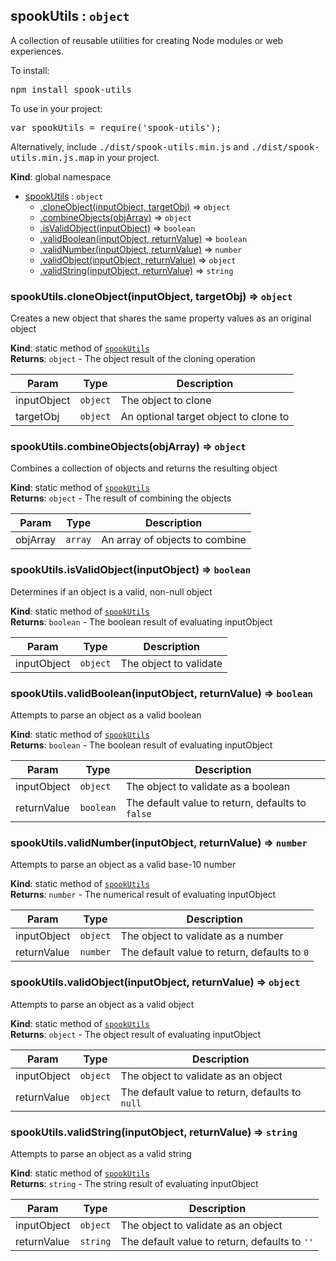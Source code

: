 <a name="spookUtils"></a>

## spookUtils : <code>object</code>
<p>A collection of reusable utilities for creating Node modules or web experiences.</p>
 <p>To install:</p>
 <pre>npm install spook-utils</pre>
 <p>To use in your project:</p>
 <pre>var spookUtils = require('spook-utils');</pre>
 <p>Alternatively, include <samp>./dist/spook-utils.min.js</samp> and <samp>./dist/spook-utils.min.js.map</samp> in your project.</p>

**Kind**: global namespace  

* [spookUtils](#spookUtils) : <code>object</code>
    * [.cloneObject(inputObject, targetObj)](#spookUtils.cloneObject) ⇒ <code>object</code>
    * [.combineObjects(objArray)](#spookUtils.combineObjects) ⇒ <code>object</code>
    * [.isValidObject(inputObject)](#spookUtils.isValidObject) ⇒ <code>boolean</code>
    * [.validBoolean(inputObject, returnValue)](#spookUtils.validBoolean) ⇒ <code>boolean</code>
    * [.validNumber(inputObject, returnValue)](#spookUtils.validNumber) ⇒ <code>number</code>
    * [.validObject(inputObject, returnValue)](#spookUtils.validObject) ⇒ <code>object</code>
    * [.validString(inputObject, returnValue)](#spookUtils.validString) ⇒ <code>string</code>

<a name="spookUtils.cloneObject"></a>

### spookUtils.cloneObject(inputObject, targetObj) ⇒ <code>object</code>
Creates a new object that shares the same property values as an original object

**Kind**: static method of <code>[spookUtils](#spookUtils)</code>  
**Returns**: <code>object</code> - The object result of the cloning operation  

| Param | Type | Description |
| --- | --- | --- |
| inputObject | <code>object</code> | The object to clone |
| targetObj | <code>object</code> | An optional target object to clone to |

<a name="spookUtils.combineObjects"></a>

### spookUtils.combineObjects(objArray) ⇒ <code>object</code>
Combines a collection of objects and returns the resulting object

**Kind**: static method of <code>[spookUtils](#spookUtils)</code>  
**Returns**: <code>object</code> - The result of combining the objects  

| Param | Type | Description |
| --- | --- | --- |
| objArray | <code>array</code> | An array of objects to combine |

<a name="spookUtils.isValidObject"></a>

### spookUtils.isValidObject(inputObject) ⇒ <code>boolean</code>
Determines if an object is a valid, non-null object

**Kind**: static method of <code>[spookUtils](#spookUtils)</code>  
**Returns**: <code>boolean</code> - The boolean result of evaluating inputObject  

| Param | Type | Description |
| --- | --- | --- |
| inputObject | <code>object</code> | The object to validate |

<a name="spookUtils.validBoolean"></a>

### spookUtils.validBoolean(inputObject, returnValue) ⇒ <code>boolean</code>
Attempts to parse an object as a valid boolean

**Kind**: static method of <code>[spookUtils](#spookUtils)</code>  
**Returns**: <code>boolean</code> - The boolean result of evaluating inputObject  

| Param | Type | Description |
| --- | --- | --- |
| inputObject | <code>object</code> | The object to validate as a boolean |
| returnValue | <code>boolean</code> | The default value to return, defaults to `false` |

<a name="spookUtils.validNumber"></a>

### spookUtils.validNumber(inputObject, returnValue) ⇒ <code>number</code>
Attempts to parse an object as a valid base-10 number

**Kind**: static method of <code>[spookUtils](#spookUtils)</code>  
**Returns**: <code>number</code> - The numerical result of evaluating inputObject  

| Param | Type | Description |
| --- | --- | --- |
| inputObject | <code>object</code> | The object to validate as a number |
| returnValue | <code>number</code> | The default value to return, defaults to `0` |

<a name="spookUtils.validObject"></a>

### spookUtils.validObject(inputObject, returnValue) ⇒ <code>object</code>
Attempts to parse an object as a valid object

**Kind**: static method of <code>[spookUtils](#spookUtils)</code>  
**Returns**: <code>object</code> - The object result of evaluating inputObject  

| Param | Type | Description |
| --- | --- | --- |
| inputObject | <code>object</code> | The object to validate as an object |
| returnValue | <code>object</code> | The default value to return, defaults to `null` |

<a name="spookUtils.validString"></a>

### spookUtils.validString(inputObject, returnValue) ⇒ <code>string</code>
Attempts to parse an object as a valid string

**Kind**: static method of <code>[spookUtils](#spookUtils)</code>  
**Returns**: <code>string</code> - The string result of evaluating inputObject  

| Param | Type | Description |
| --- | --- | --- |
| inputObject | <code>object</code> | The object to validate as an object |
| returnValue | <code>string</code> | The default value to return, defaults to `''` |


